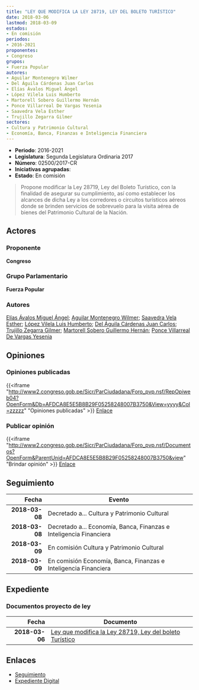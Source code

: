 ```yaml
---
title: "LEY QUE MODIFICA LA LEY 28719, LEY DEL BOLETO TURÍSTICO"
date: 2018-03-06
lastmod: 2018-03-09
estados:
- En comisión
periodos:
- 2016-2021
proponentes:
- Congreso
grupos:
- Fuerza Popular
autores:
- Aguilar Montenegro Wilmer
- Del Águila Cárdenas Juan Carlos
- Elías Ávalos Miguel Ángel
- López Vilela Luis Humberto
- Martorell Sobero Guillermo Hernán
- Ponce Villarreal De Vargas Yesenia
- Saavedra Vela Esther
- Trujillo Zegarra Gilmer
sectores:
- Cultura y Patrimonio Cultural
- Economía, Banca, Finanzas e Inteligencia Financiera
---
```

- **Periodo**: 2016-2021
- **Legislatura**: Segunda Legislatura Ordinaria 2017
- **Número**: 02500/2017-CR
- **Iniciativas agrupadas**: 
- **Estado**: En comisión

> Propone modificar la Ley 28719, Ley del Boleto Turístico, con la finalidad de asegurar su cumplimiento, así como establecer los alcances de dicha Ley a los corredores o circuitos turísticos aéreos donde se brinden servicios de sobrevuelo para la visita aérea de bienes del Patrimonio Cultural de la Nación.


## Actores

### Proponente

**Congreso**

### Grupo Parlamentario

**Fuerza Popular**

### Autores

[Elías Ávalos Miguel Ángel](mailto:mailto:melias@congreso.gob.pe); [Aguilar Montenegro Wilmer](mailto:mailto:waguilar@congreso.gob.pe); [Saavedra Vela Esther](mailto:mailto:esaavedra@congreso.gob.pe); [López Vilela Luis Humberto](mailto:mailto:llopezv@congreso.gob.pe); [Del Águila Cárdenas Juan Carlos](mailto:mailto:jdelaguila@congreso.gob.pe); [Trujillo Zegarra Gilmer](mailto:mailto:gtrujilloz@congreso.gob.pe); [Martorell Sobero Guillermo Hernán](mailto:mailto:gmartorell@congreso.gob.pe); [Ponce Villarreal De Vargas Yesenia](mailto:mailto:yponce@congreso.gob.pe)

## Opiniones

### Opiniones publicadas

{{<iframe "http://www2.congreso.gob.pe/Sicr/ParCiudadana/Foro_pvp.nsf/RepOpiweb04?OpenForm&Db=AFDCA8E5E5B8B29F05258248007B3750&View=yyyy&Col=zzzzz" "Opiniones publicadas" >}}
[Enlace](http://www2.congreso.gob.pe/Sicr/ParCiudadana/Foro_pvp.nsf/RepOpiweb04?OpenForm&Db=AFDCA8E5E5B8B29F05258248007B3750&View=yyyy&Col=zzzzz)

### Publicar opinión

{{<iframe "http://www2.congreso.gob.pe/Sicr/ParCiudadana/Foro_pvp.nsf/Documentos?OpenForm&ParentUnid=AFDCA8E5E5B8B29F05258248007B3750&view" "Brindar opinión" >}}
[Enlace](http://www2.congreso.gob.pe/Sicr/ParCiudadana/Foro_pvp.nsf/Documentos?OpenForm&ParentUnid=AFDCA8E5E5B8B29F05258248007B3750&view)


## Seguimiento

| Fecha | Evento |
|------:|--------|
| **2018-03-08** | Decretado a... Cultura y Patrimonio Cultural |
| **2018-03-08** | Decretado a... Economía, Banca, Finanzas e Inteligencia Financiera |
| **2018-03-09** | En comisión Cultura y Patrimonio Cultural |
| **2018-03-09** | En comisión Economía, Banca, Finanzas e Inteligencia Financiera |

## Expediente

### Documentos proyecto de ley

| Fecha | Documento |
|------:|-----------|
| **2018-03-06** | [Ley que modifica la Ley 28719, Ley del boleto Turístico](http://www.leyes.congreso.gob.pe/Documentos/2016_2021/Proyectos_de_Ley_y_de_Resoluciones_Legislativas/PL0250020180306.pdf) |

## Enlaces

- [Seguimiento](http://www2.congreso.gob.pe/Sicr/TraDocEstProc/CLProLey2016.nsf/f7fff46988ca05b1052578e100829cc7/e678f0da5f85c10805258248007d8443?OpenDocument)
- [Expediente Digital](http://www2.congreso.gob.pe/Sicr/TraDocEstProc/Expvirt_2011.nsf/visbusqptramdoc1621/02500?opendocument)

